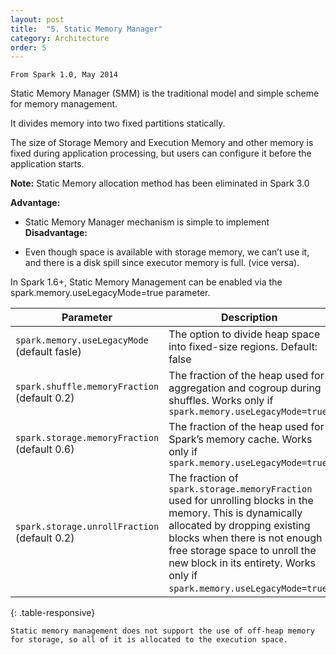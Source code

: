 ```yaml
---
layout: post
title:  "5. Static Memory Manager"
category: Architecture
order: 5
---
```


```
From Spark 1.0, May 2014
```
Static Memory Manager (SMM) is the traditional model and simple scheme for memory management.

It divides memory into two fixed partitions statically.

The size of Storage Memory and Execution Memory and other memory is fixed during application processing, but users can configure it before the application starts.

 

**Note:** Static Memory allocation method has been eliminated in Spark 3.0

**Advantage:**

- Static Memory Manager mechanism is simple to implement
**Disadvantage:** 

- Even though space is available with storage memory, we can’t use it, and there is a disk spill since executor memory is full. (vice versa).

In Spark 1.6+, Static Memory Management can be enabled via the spark.memory.useLegacyMode=true parameter.


| Parameter                     | Description                                                                                                           |
| ----------------------------- | --------------------------------------------------------------------------------------------------------------------- |
| `spark.memory.useLegacyMode` (default fasle) | The option to divide heap space into fixed-size regions. Default: false                                                 |
| `spark.shuffle.memoryFraction` (default 0.2)| The fraction of the heap used for aggregation and cogroup during shuffles. Works only if `spark.memory.useLegacyMode=true` |
| `spark.storage.memoryFraction` (default 0.6)| The fraction of the heap used for Spark’s memory cache. Works only if `spark.memory.useLegacyMode=true`                |
| `spark.storage.unrollFraction` (default 0.2) | The fraction of `spark.storage.memoryFraction` used for unrolling blocks in the memory. This is dynamically allocated by dropping existing blocks when there is not enough free storage space to unroll the new block in its entirety. Works only if `spark.memory.useLegacyMode=true`. |
{: .table-responsive}

```
Static memory management does not support the use of off-heap memory for storage, so all of it is allocated to the execution space.
```
